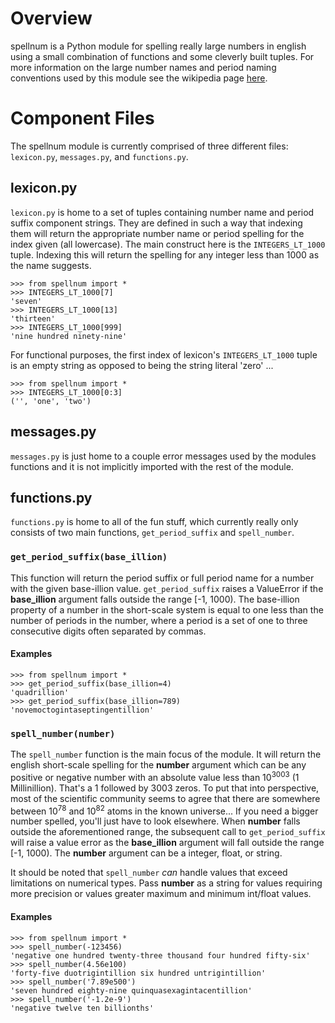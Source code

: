 # Overview
spellnum is a Python module for spelling really large numbers in english using a small combination of functions and some cleverly built tuples. For more information on the large number names and period naming conventions used by this module see the wikipedia page [here](https://en.wikipedia.org/wiki/Names_of_large_numbers).

# Component Files
The spellnum module is currently comprised of three different files: `lexicon.py`, `messages.py`, and `functions.py`.

## lexicon.py
`lexicon.py` is home to a set of tuples containing number name and period suffix component strings. They are defined in such a way that indexing them will return the appropriate number name or period spelling for the index given (all lowercase). The main construct here is the `INTEGERS_LT_1000` tuple. Indexing this will return the spelling for any integer less than 1000 as the name suggests.
```
>>> from spellnum import *
>>> INTEGERS_LT_1000[7]
'seven'
>>> INTEGERS_LT_1000[13]
'thirteen'
>>> INTEGERS_LT_1000[999]
'nine hundred ninety-nine'
```
For functional purposes, the first index of lexicon's `INTEGERS_LT_1000` tuple is an empty string as opposed to being the string literal 'zero' ...
```
>>> from spellnum import *
>>> INTEGERS_LT_1000[0:3]
('', 'one', 'two')
```

## messages.py
`messages.py` is just home to a couple error messages used by the modules functions and it is not implicitly imported with the rest of the module.

## functions.py
`functions.py` is home to all of the fun stuff, which currently really only consists of two main functions, `get_period_suffix` and `spell_number`.

### `get_period_suffix(base_illion)`
This function will return the period suffix or full period name for a number with the given base-illion value. `get_period_suffix` raises a ValueError if the **base_illion** argument falls outside the range [-1, 1000). The base-illion property of a number in the short-scale system is equal to one less than the number of periods in the number, where a period is a set of one to three consecutive digits often separated by commas.
#### Examples
```
>>> from spellnum import *
>>> get_period_suffix(base_illion=4)
'quadrillion'
>>> get_period_suffix(base_illion=789)
'novemoctogintaseptingentillion'
```

### `spell_number(number)`
The `spell_number` function is the main focus of the module. It will return the english short-scale spelling for the **number** argument which can be any positive or negative number with an absolute value less than 10<sup>3003</sup> (1 Millinillion). That's a 1 followed by 3003 zeros. To put that into perspective, most of the scientific community seems to agree that there are somewhere between 10<sup>78</sup> and 10<sup>82</sup> atoms in the known universe... If you need a bigger number spelled, you'll just have to look elsewhere. When **number** falls outside the aforementioned range, the subsequent call to `get_period_suffix` will raise a value error as the **base_illion** argument will fall outside the range [-1, 1000). The **number** argument can be a integer, float, or string.

It should be noted that `spell_number` *can* handle values that exceed limitations on numerical types. Pass **number** as a string for values requiring more precision or values greater maximum and minimum int/float values.
#### Examples
```
>>> from spellnum import *
>>> spell_number(-123456)
'negative one hundred twenty-three thousand four hundred fifty-six'
>>> spell_number(4.56e100)
'forty-five duotrigintillion six hundred untrigintillion'
>>> spell_number('7.89e500')
'seven hundred eighty-nine quinquasexagintacentillion'
>>> spell_number('-1.2e-9')
'negative twelve ten billionths'
```
